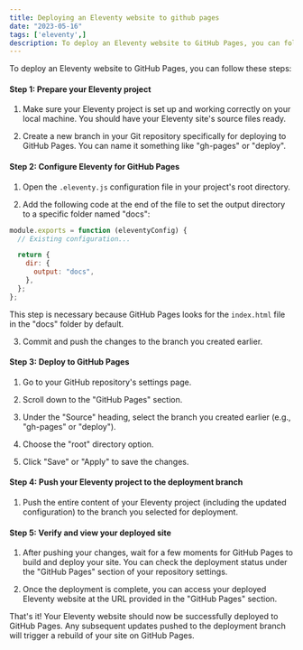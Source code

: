 ```yaml
---
title: Deploying an Eleventy website to github pages
date: "2023-05-16"
tags: ['eleventy',]
description: To deploy an Eleventy website to GitHub Pages, you can follow these steps...
---
```

To deploy an Eleventy website to GitHub Pages, you can follow these steps:

#### Step 1: Prepare your Eleventy project

1. Make sure your Eleventy project is set up and working correctly on your local machine. You should have your Eleventy site's source files ready.

2. Create a new branch in your Git repository specifically for deploying to GitHub Pages. You can name it something like "gh-pages" or "deploy".

#### Step 2: Configure Eleventy for GitHub Pages

1. Open the `.eleventy.js` configuration file in your project's root directory.

2. Add the following code at the end of the file to set the output directory to a specific folder named "docs":

```javascript
module.exports = function (eleventyConfig) {
  // Existing configuration...

  return {
    dir: {
      output: "docs",
    },
  };
};
```

This step is necessary because GitHub Pages looks for the `index.html` file in the "docs" folder by default.

3. Commit and push the changes to the branch you created earlier.

#### Step 3: Deploy to GitHub Pages

1. Go to your GitHub repository's settings page.

2. Scroll down to the "GitHub Pages" section.

3. Under the "Source" heading, select the branch you created earlier (e.g., "gh-pages" or "deploy").

4. Choose the "root" directory option.

5. Click "Save" or "Apply" to save the changes.

#### Step 4: Push your Eleventy project to the deployment branch

1. Push the entire content of your Eleventy project (including the updated configuration) to the branch you selected for deployment.

#### Step 5: Verify and view your deployed site

1. After pushing your changes, wait for a few moments for GitHub Pages to build and deploy your site. You can check the deployment status under the "GitHub Pages" section of your repository settings.

2. Once the deployment is complete, you can access your deployed Eleventy website at the URL provided in the "GitHub Pages" section.

That's it! Your Eleventy website should now be successfully deployed to GitHub Pages. Any subsequent updates pushed to the deployment branch will trigger a rebuild of your site on GitHub Pages.